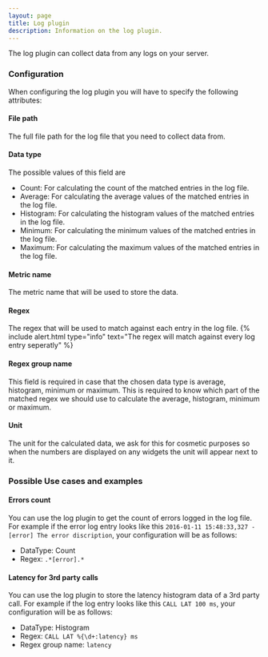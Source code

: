 ```yaml
---
layout: page
title: Log plugin
description: Information on the log plugin.
---
```


The log plugin can collect data from any logs on your server.

### Configuration
When configuring the log plugin you will have to specify the following attributes:

#### File path
The full file path for the log file that you need to collect data from.

#### Data type
The possible values of this field are

* Count: For calculating the count of the matched entries in the log file.
* Average: For calculating the average values of the matched entries in the log file.
* Histogram: For calculating the histogram values of the matched entries in the log file.
* Minimum: For calculating the minimum values of the matched entries in the log file.
* Maximum: For calculating the maximum values of the matched entries in the log file.

#### Metric name
The metric name that will be used to store the data.

#### Regex
The regex that will be used to match against each entry in the log file.
{% include alert.html type="info" text="The regex will match against every log entry seperatly" %}

#### Regex group name
This field is required in case that the chosen data type is average, histogram, minimum or maximum. This is required to know which part of the matched regex we should use to calculate the average, histogram, minimum or maximum.

#### Unit
The unit for the calculated data, we ask for this for cosmetic purposes so when the numbers are displayed on any widgets the unit will appear next to it.

### Possible Use cases and examples

#### Errors count
You can use the log plugin to get the count of errors logged in the log file. For example if the error log entry looks like this `2016-01-11 15:48:33,327 - [error] The error discription`, your configuration will be as follows:

* DataType: Count
* Regex: `.*[error].*`

#### Latency for 3rd party calls
You can use the log plugin to store the latency histogram data of a 3rd party call. For example if the log entry looks like this `CALL LAT 100 ms`, your configuration will be as follows:

* DataType: Histogram
* Regex: `CALL LAT %{\d+:latency} ms`
* Regex group name: `latency`
